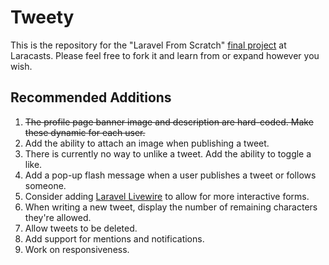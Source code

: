 # Tweety

This is the repository for the "Laravel From Scratch" [final project](https://laracasts.com/series/laravel-6-from-scratch#chapter-14) at Laracasts. Please feel free to fork it and learn from or expand however you wish.

## Recommended Additions

1. ~~The profile page banner image and description are hard-coded. Make these dynamic for each user.~~
2. Add the ability to attach an image when publishing a tweet.
3. There is currently no way to unlike a tweet. Add the ability to toggle a like.
4. Add a pop-up flash message when a user publishes a tweet or follows someone.
5. Consider adding [Laravel Livewire](https://laravel-livewire.com) to allow for more interactive forms.
6. When writing a new tweet, display the number of remaining characters they're allowed.
7. Allow tweets to be deleted.
8. Add support for mentions and notifications.
9. Work on responsiveness.
